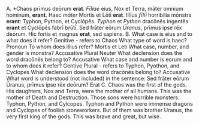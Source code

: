 A. *Chaos prīmus deōrum **erat**. *Fīliae* eius, Nox et Terra, māter omnium hominum, **erant**. Haec *māter* Mortis et Lētī **erat**. Illīus *fīliī* horribilia mōnstra **erant**: Typhon, Python, et Cyclōpēs. *Typhon* et *Python* dracōnēs ingentēs **erant** et Cyclōpēs fabrī brūtī. Sed frāter eōrum *Ūranus*, prīmus ipse rēx deōrum. Hic fortis et magnus **erat**, sed sapiēns.
B. What case is eius and to what does it refer? 
  Genitive - refers to Chaos
What type of word is haec?
  Pronoun
To whom does illius refer?
  Mortis et Leti 
What case, number, and gender is monstra?
  Accusative Plural Neuter
What declension does the word dracōnēs belong to?
  Accusative
What case and number is eorum and to whom does it refer?
  Gentive Plural - refers to Typhon, Pyothon, and Cyclopes
What declension does the word dracōnēs belong to?
  Accusative
What word is understood (not included) in the sentence: Sed frāter eōrum Ūranus, prīmus ipse rēx deōrum?
  Erat
C. Chaos was the first of the gods. His daughters, Nox and Terra, were the mother of all humans. This was the mother of Death and Destruction. Those sons were horrible monsters: Typhon, Python, and Cylcopes. Typhon and Python were immense dragons and Cyclopes of foolish stoneworkers. But of them was brother Uranus, the very first king of the gods. This was brave and great, but wise.
